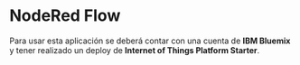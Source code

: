 # NodeRed Flow

Para usar esta aplicación se deberá contar con una cuenta de **IBM Bluemix** y tener realizado un deploy de **Internet of Things Platform Starter**.

